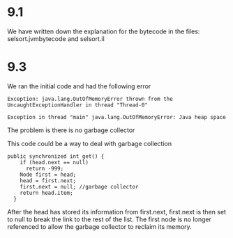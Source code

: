 # 9.1
We have written down the explanation for the bytecode in the files: selsort.jvmbytecode and selsort.il 

# 9.3

We ran the initial code and had the following error

```
Exception: java.lang.OutOfMemoryError thrown from the UncaughtExceptionHandler in thread "Thread-0"

Exception in thread "main" java.lang.OutOfMemoryError: Java heap space
```

The problem is there is no garbage collector


This code could be a way to deal with garbage collection

```
public synchronized int get() {
    if (head.next == null) 
      return -999;
    Node first = head;
    head = first.next;
    first.next = null; //garbage collector
    return head.item;
  }
```

After the head has stored its information from first.next, first.next is then set to null to break the link to the rest of the list. The first node is no longer referenced to allow the garbage collector to reclaim its memory.
